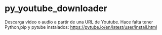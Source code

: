 # py_youtube_downloader
Descarga vídeo o audio a partir de una URL de Youtube.
Hace falta tener Python,pip y pytube instalados: https://pytube.io/en/latest/user/install.html
